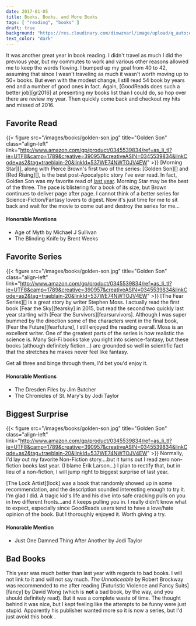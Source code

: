 ```yaml
---
date: 2017-01-05
title: Books, Books, and More Books
tags: [ "reading", "books" ]
draft: true
background: "https://res.cloudinary.com/dixwznarl/image/upload/q_auto:eco/v1480480424/many-books_mm4e6j.jpg"
text_color: "dark"
---
```


It was another great year in book reading.  I didn't travel as much I did the previous year, but my commutes to work and various other reasons allowed me to keep the words flowing.  I bumped up my goal from 40 to 42, assuming that since I wasn't traveling as much it wasn't worth moving up to 50+ books.  But even with the modest change, I still read 54 book by years end and a number of good ones in fact.  Again, [GoodReads does such a better job][gr2016] at presenting my books list than I could do, so hop over there are review my year.  Then quickly come back and checkout my hits and missed of 2016.

## Favorite Read

{{< figure src="/images/books/golden-son.jpg" title="Golden Son" class="align-left" link="http://www.amazon.com/gp/product/0345539834/ref=as_li_tl?ie=UTF8&camp=1789&creative=390957&creativeASIN=0345539834&linkCode=as2&tag=traeblain-20&linkId=537WE74NWTOJV4EW" >}}
[Morning Star][], along with Pierce Brown's first two of the series: [Golden Son][] and [Red Rising][], is the best post-Apocalyptic story I've ever read.  In fact, Golden Son was my favorite read of [last year](/blog/so-many-books/).  Morning Star may be the best of the three.  The pace is blistering for a book of its size, but Brown continues to deliver page after page. I cannot think of a better series for Science-Fiction/Fantasy lovers to digest.  Now it's just time for me to sit back and wait for the movie to come out and destroy the series for me...

#### Honorable Mentions

- Age of Myth by Michael J Sullivan
- The Blinding Knife by Brent Weeks

## Favorite Series

{{< figure src="/images/books/golden-son.jpg" title="Golden Son" class="align-left" link="http://www.amazon.com/gp/product/0345539834/ref=as_li_tl?ie=UTF8&camp=1789&creative=390957&creativeASIN=0345539834&linkCode=as2&tag=traeblain-20&linkId=537WE74NWTOJV4EW" >}}
[The Fear Series][] is a great story by writer Stephen Moss.  I actually read the first book [Fear the Sky][fearsky] in 2015, but read the second two quickly last year starting with [Fear the Survivors][fearsurvivors].  Although I was super bummed by the direction some of the characters went in the final book, [Fear the Future][fearfuture], I still enjoyed the reading overall.  Moss is an excellent writer.  One of the greatest parts of the series is how realistic the science is.  Many Sci-Fi books take you right into science-fantasy, but these books (although definitely fiction...) are grounded so well in scientific fact that the stretches he makes never feel like fantasy.  

Get all three and binge through them, I'd bet you'd enjoy it.

#### Honorable Mentions

- The Dresden Files by Jim Butcher
- The Chronicles of St. Mary's by Jodi Taylor

## Biggest Surprise

{{< figure src="/images/books/golden-son.jpg" title="Golden Son" class="align-left" link="http://www.amazon.com/gp/product/0345539834/ref=as_li_tl?ie=UTF8&camp=1789&creative=390957&creativeASIN=0345539834&linkCode=as2&tag=traeblain-20&linkId=537WE74NWTOJV4EW" >}}
Normally, I'd lay out my favorite Non-Fiction story....but it turns out I read zero non-fiction books last year.  (I blame Erik Larson...)  I plan to rectify that, but in lieu of a non-fiction, I will jump right to biggest surprise of last year.  

[The Lock Artist][lock] was a book that randomly showed up in some recommendation, and the description sounded interesting enough to try it.  I'm glad I did.  A tragic kid's life and his dive into safe cracking pulls on you in two different fronts...and it keeps pulling you in.  I really didn't know what to expect, especially since GoodReads users tend to have a love/hate opinion of the book.  But I thoroughly enjoyed it. Worth giving a try.

#### Honorable Mention

- Just One Damned Thing After Another by Jodi Taylor

## Bad Books

This year was much better than last year with regards to bad books.  I will not link to it and will not say much.  _The Unnoticeable_ by Robert Brockway was recommended to me after reading [Futuristic Violence and Fancy Suits][fancy] by David Wong (which is **not** a bad book, by the way, and you should definitely read).  But it was a complete waste of time.  The thought behind it was nice, but I kept feeling like the attempts to be funny were just stupid.  Apparently his publisher wanted more so it is now a series, but I'd just avoid this book .